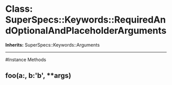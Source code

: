 # Class: SuperSpecs::Keywords::RequiredAndOptionalAndPlaceholderArguments
**Inherits:** SuperSpecs::Keywords::Arguments
    

---



#Instance Methods
## foo(a:, b:'b', **args) [](#method-i-foo)

